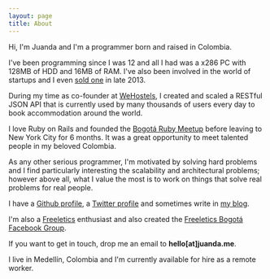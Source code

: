 ```yaml
---
layout: page
title: About
---
```


Hi, I'm Juanda and I'm a programmer born and raised in Colombia.

I've been programming since I was 12 and all I had was a x286 PC with 128MB of
HDD and 16MB of RAM. I've also been involved in the world of startups and I even
<a href='http://www.studentuniverse.com/blog/2013/11/studentuniverse-acquires-travel-startup-wehostels/'
target='_blank' rel='nofollow'>sold one</a> in late 2013.

During my time as co-founder at <a href='https://wehostels.com' target='_blank' rel='nofollow'>WeHostels</a>,
I created and scaled a RESTful JSON API that is currently used by many thousands
of users every day to book accommodation around the world.

I love Ruby on Rails and founded the
<a href='http://www.meetup.com/bogota-ruby-meetup/' target='_blank' rel='nofollow'>Bogotá Ruby Meetup</a>
before leaving to New York City for 6 months. It was a great opportunity to meet
talented people in my beloved Colombia.

As any other serious programmer, I'm motivated by solving hard problems and I
find particularly interesting the scalability and architectural problems;
however above all, what I value the most is to work on things that solve real
problems for real people.

I have a
<a href='https://github.com/juandazapata' target='_blank' rel='nofollow'>Github profile</a>,
a <a href='https://twitter.com/juanzuluaga' target='_blank' rel='nofollow'>Twitter profile</a>
and sometimes write in [my blog](http://juanda.me).

I'm also a
<a href='https://www.freeletics.com/en/users/445026/feed' target='_blank' rel='nofollow'>Freeletics</a>
enthusiast and also created the
<a href='https://www.facebook.com/groups/1544842239085626/' target='_blank' rel='nofollow'>Freeletics Bogotá Facebook Group</a>.

If you want to get in touch, drop me an email to **hello[at]juanda.me**.

I live in Medellín, Colombia and I'm currently available for hire as a remote
worker.
